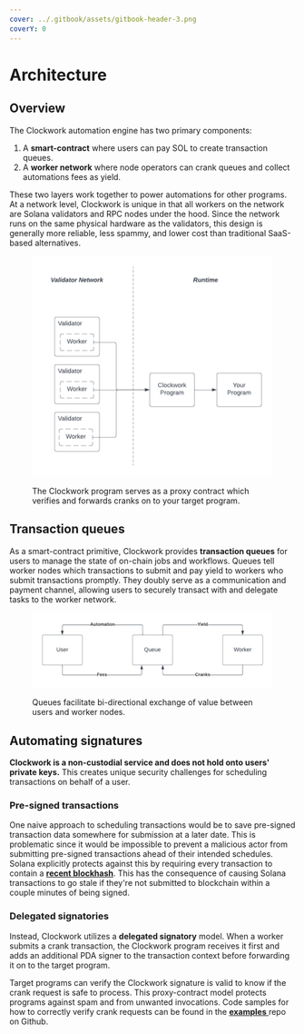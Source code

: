 ```yaml
---
cover: ../.gitbook/assets/gitbook-header-3.png
coverY: 0
---
```


# Architecture

## Overview

The Clockwork automation engine has two primary components:

1. A **smart-contract** where users can pay SOL to create transaction queues.
2. A **worker network** where node operators can crank queues and collect automations fees as yield.

These two layers work together to power automations for other programs. At a network level, Clockwork is unique in that all workers on the network are Solana validators and RPC nodes under the hood. Since the network runs on the same physical hardware as the validators, this design is generally more reliable, less spammy, and lower cost than traditional SaaS-based alternatives.

<figure><img src="../.gitbook/assets/Blank diagram (5).png" alt=""><figcaption><p>The Clockwork program serves as a proxy contract which verifies and forwards cranks on to your target program.</p></figcaption></figure>

## Transaction queues

As a smart-contract primitive, Clockwork provides **transaction queues** for users to manage the state of on-chain jobs and workflows. Queues tell worker nodes which transactions to submit and pay yield to workers who submit transactions promptly. They doubly serve as a communication and payment channel, allowing users to securely transact with and delegate tasks to the worker network.

<figure><img src="../.gitbook/assets/Blank document (18).png" alt=""><figcaption><p>Queues facilitate bi-directional exchange of value between users and worker nodes.</p></figcaption></figure>

## Automating signatures&#x20;

**Clockwork is a non-custodial service and does not hold onto users' private keys.** This creates unique security challenges for scheduling transactions on behalf of a user.&#x20;

### Pre-signed transactions

One naive approach to scheduling transactions would be to save pre-signed transaction data somewhere for submission at a later date. This is problematic since it would be impossible to prevent a malicious actor from submitting pre-signed transactions ahead of their intended schedules. Solana explicitly protects against this by requiring every transaction to contain a [**recent blockhash**](https://docs.solana.com/developing/programming-model/transactions#recent-blockhash). This has the consequence of causing Solana transactions to go stale if they're not submitted to blockchain within a couple minutes of being signed.

### Delegated signatories

Instead, Clockwork utilizes a **delegated signatory** model. When a worker submits a crank transaction, the Clockwork program receives it first and adds an additional PDA signer to the transaction context before forwarding it on to the target program.&#x20;

Target programs can verify the Clockwork signature is valid to know if the crank request is safe to process. This proxy-contract model protects programs against spam and from unwanted invocations. Code samples for how to correctly verify crank requests can be found in the [**examples** ](https://github.com/clockwork-xyz/examples/blob/main/hello\_clockwork/programs/hello\_clockwork/src/instructions/hello\_world.rs)repo on Github.&#x20;
